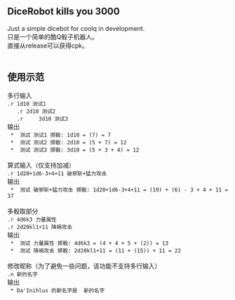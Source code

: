 DiceRobot kills you 3000
-----
Just a simple dicebot for coolq in development.<br> 
只是一个简单的酷Q骰子机器人。<br> 
直接从release可以获得cpk。<br> 
<br> 

使用示范
-----
多行输入<br>
`.r 1d10 测试1`<br> 
`   .r 2d10 测试2`<br> 
`   .r     3d10 测试3`<br> 
输出<br> 
` *  测试 测试1 掷骰: 1d10 = (7) = 7`<br> 
` *  测试 测试2 掷骰: 2d10 = (5 + 7) = 12`<br> 
` *  测试 测试3 掷骰: 3d10 = (5 + 3 + 4) = 12`<br> 
<br> 
算式输入（仅支持加减）<br> 
`.r 1d20+1d6-3+4+11 破邪斩+猛力攻击`<br> 
输出<br> 
` *  测试 破邪斩+猛力攻击 掷骰: 1d20+1d6-3+4+11 = (19) + (6) - 3 + 4 + 11 = 37`<br> 
<br> 
多骰取部分<br> 
`.r 4d6k3 力量属性`<br> 
`.r 2d20kl1+11 降祸攻击`<br> 
输出<br> 
` *  测试 力量属性 掷骰: 4d6k3 = (4 + 4 + 5 + (2)) = 13`<br> 
` *  测试 降祸攻击 掷骰: 2d20kl1+11 = (11 + (15)) + 11 = 22`<br> 
<br> 
修改昵称（为了避免一些问题，该功能不支持多行输入）<br> 
`.n 新的名字`<br> 
输出<br> 
` * Da'Inihlus 的新名字是  新的名字`<br> 
